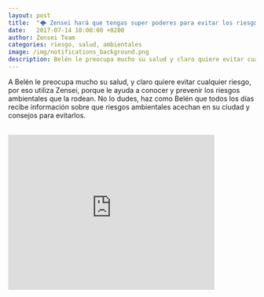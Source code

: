 ```yaml
---
layout: post
title:  "🌩 Zensei hará que tengas super poderes para evitar los riesgos ambientales de tu ciudad"
date:   2017-07-14 10:00:00 +0200
author: Zensei Team
categories: riesgo, salud, ambientales
image: /img/notifications_background.png
description: Belén le preocupa mucho su salud y claro quiere evitar cualquier riesgo, por eso utiliza Zensei, porque...
---
```


A Belén le preocupa mucho su salud, y claro quiere evitar cualquier riesgo, por eso utiliza Zensei,
porque le ayuda a conocer y prevenir los riesgos ambientales que la rodean. No lo dudes, haz como Belén
que todos los días recibe información sobre que riesgos ambientales acechan en su ciudad y consejos para evitarlos.

<br>
<iframe class="center-image" width="420" height="315" src="https://www.youtube.com/embed/JVTaIYK64ys" frameborder="0" allowfullscreen></iframe>

